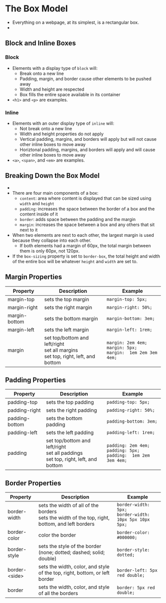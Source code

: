 # The Box Model
- Everything on a webpage, at its simplest, is a rectangular box.
- <img href='https://cdn.statically.io/gh/TheOdinProject/curriculum/main/foundations/html_css/the-box-model/imgs/boxes.png'>

## Block and Inline Boxes
### Block
- Elements with a display type of `block` will:
    - Break onto a new line
    - Padding, margin, and border cause other elements to be pushed away
    - Width and height are respected
    - Box fills the entire space available in its container
- `<h1>` and `<p>` are examples.
### Inline
- Elements with an outer display type of `inline` will:
    - Not break onto a new line
    - Width and height properties do not apply
    - Vertical padding, margins, and borders will apply but will not cause other inline boxes to move away
    - Horiztonal padding, margins, and borders will apply and will cause other inline boxes to move away
- `<a>`, `<span>`, and `<em>` are examples.


## Breaking Down the Box Model
- <img href='https://developer.mozilla.org/en-US/docs/Learn/CSS/Building_blocks/The_box_model/box-model.png'>
- There are four main components of a box:
    - `content`: area where content is displayed that can be sized using `width` and `height`
    - `padding`: increases the space between the border of a box and the content inside of it
    - `border`: adds space between the padding and the margin
    - `margin`: increases the space between a box and any others that sit next to it
- When two elements are next to each other, the largest margin is used because they collapse into each other.
    - If both elements had a margin of 60px, the total margin between them is only 60px, not 120px.
- If the `box-sizing` property is set to `border-box`, the total height and width of the entire box will be whatever `height` and `width` are set to.

## Margin Properties
| Property      | Description                                                                          | Example                                                             |
|---------------|--------------------------------------------------------------------------------------|---------------------------------------------------------------------|
| margin-top    | sets the top margin                                                                  | `margin-top: 5px;`                                                  |
| margin-right  | sets the right margin                                                                | `margin-right: 50%;`                                                |
| margin-bottom | sets the bottom margin                                                               | `margin-bottom: 3em;`                                               |
| margin-left   | sets the left margin                                                                 | `margin-left: 1rem;`                                                |
| margin        | set top/bottom and left/right<br>set all margins<br>set top, right, left, and bottom | `margin: 2em 4em;`<br>`margin: 5px;`<br>`margin:  1em 2em 3em 4em;` |

## Padding Properties
| Property      | Description                                                                          | Example                                                             |
|---------------|--------------------------------------------------------------------------------------|---------------------------------------------------------------------|
| padding-top    | sets the top padding                                                                  | `padding-top: 5px;`                                                  |
| padding-right  | sets the right padding                                                                | `padding-right: 50%;`                                                |
| padding-bottom | sets the bottom padding                                                               | `padding-bottom: 3em;`                                               |
| padding-left   | sets the left padding                                                                 | `padding-left: 1rem;`                                                |
| padding        | set top/bottom and left/right<br>set all paddings<br>set top, right, left, and bottom | `padding: 2em 4em;`<br>`padding: 5px;`<br>`padding:  1em 2em 3em 4em;` |

## Border Properties
| Property            | Description                                                                                        | Example                                                    |
|---------------------|----------------------------------------------------------------------------------------------------|------------------------------------------------------------|
| border-width        | sets the width of all of the borders<br>sets the width of the top, right, bottom, and left borders | `border-width: 5px;`<br>`border-width: 10px 5px 10px 5px;` |
| border-color        | color the border                                                                                   | `border-color: #000000;`                                   |
| border-style        | sets the style of the border (none; dotted; dashed; solid; double)                                 | `border-style: dotted;`                                    |
| border-&lt;side&gt; | sets the width, color, and style of the top, right, bottom, or left border                         | `border-left: 5px red double;`                             |
| border              | sets the width, color, and style of all the borders                                                | `border: 5px red double;`                                  |

